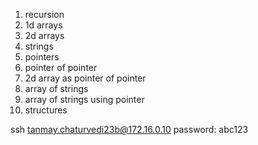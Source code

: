 1. recursion
2. 1d arrays
3. 2d arrays
4. strings
5. pointers
6. pointer of pointer
7. 2d array as pointer of pointer
8. array of strings
9. array of strings using pointer
10. structures

ssh tanmay.chaturvedi23b@172.16.0.10
password: abc123

